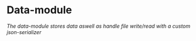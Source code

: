 # Data-module

_The data-module stores data aswell as handle file write/read with a custom json-serializer_